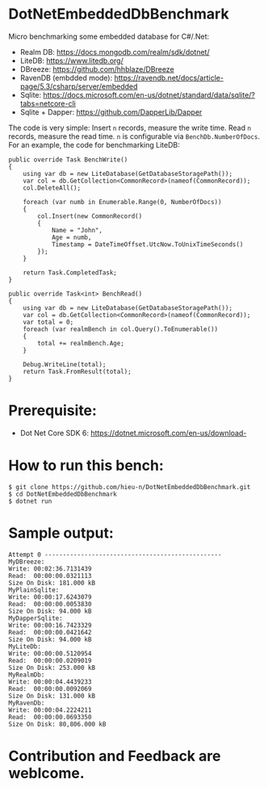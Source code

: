 # DotNetEmbeddedDbBenchmark
Micro benchmarking some embedded database for C#/.Net:

- Realm DB: https://docs.mongodb.com/realm/sdk/dotnet/
- LiteDB: https://www.litedb.org/
- DBreeze: https://github.com/hhblaze/DBreeze
- RavenDB (embdded mode): https://ravendb.net/docs/article-page/5.3/csharp/server/embedded
- Sqlite: https://docs.microsoft.com/en-us/dotnet/standard/data/sqlite/?tabs=netcore-cli
- Sqlite + Dapper: https://github.com/DapperLib/Dapper

The code is very simple: Insert `n` records, measure the write time. Read `n` records, measure the read time. `n` is configurable via `BenchDb.NumberOfDocs`. For an example, the code for benchmarking LiteDB:

    public override Task BenchWrite()
    {
        using var db = new LiteDatabase(GetDatabaseStoragePath());
        var col = db.GetCollection<CommonRecord>(nameof(CommonRecord));
        col.DeleteAll();

        foreach (var numb in Enumerable.Range(0, NumberOfDocs))
        {
            col.Insert(new CommonRecord()
            {
                Name = "John",
                Age = numb,
                Timestamp = DateTimeOffset.UtcNow.ToUnixTimeSeconds()
            });
        }

        return Task.CompletedTask;
    }

    public override Task<int> BenchRead()
    {
        using var db = new LiteDatabase(GetDatabaseStoragePath());
        var col = db.GetCollection<CommonRecord>(nameof(CommonRecord));
        var total = 0;
        foreach (var realmBench in col.Query().ToEnumerable())
        {
            total += realmBench.Age;
        }

        Debug.WriteLine(total);
        return Task.FromResult(total);
    }

# Prerequisite:

- Dot Net Core SDK 6: https://dotnet.microsoft.com/en-us/download- 

# How to run this bench:

    $ git clone https://github.com/hieu-n/DotNetEmbeddedDbBenchmark.git
    $ cd DotNetEmbeddedDbBenchmark
    $ dotnet run

# Sample output:


    Attempt 0 -------------------------------------------------
    MyDBreeze:
    Write: 00:02:36.7131439
    Read:  00:00:00.0321113
    Size On Disk: 181.000 kB
    MyPlainSqlite:
    Write: 00:00:17.6243079
    Read:  00:00:00.0053830
    Size On Disk: 94.000 kB
    MyDapperSqlite:
    Write: 00:00:16.7423329
    Read:  00:00:00.0421642
    Size On Disk: 94.000 kB
    MyLiteDb:
    Write: 00:00:00.5120954
    Read:  00:00:00.0209019
    Size On Disk: 253.000 kB
    MyRealmDb:
    Write: 00:00:04.4439233
    Read:  00:00:00.0092069
    Size On Disk: 131.000 kB
    MyRavenDb:
    Write: 00:00:04.2224211
    Read:  00:00:00.0693350
    Size On Disk: 80,806.000 kB

# Contribution and Feedback are weblcome.



